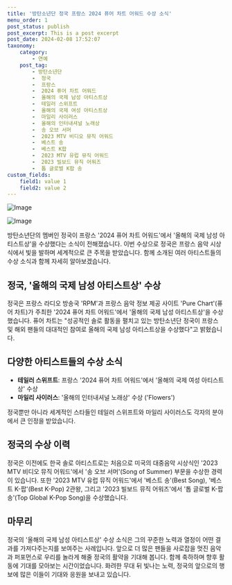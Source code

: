 ```yaml
---
title: '방탄소년단 정국 프랑스 2024 퓨어 차트 어워드 수상 소식'
menu_order: 1
post_status: publish
post_excerpt: This is a post excerpt
post_date: 2024-02-08 17:52:07
taxonomy:
    category:
        - 연예
    post_tag:
        - 방탄소년단
        -  정국
        -  프랑스
        -  2024 퓨어 차트 어워드
        -  올해의 국제 남성 아티스트상
        -  테일러 스위프트
        -  올해의 국제 여성 아티스트상
        -  마일리 사이러스
        -  올해의 인터내셔널 노래상
        -  송 오브 서머
        -  2023 MTV 비디오 뮤직 어워드
        -  베스트 송
        -  베스트 K팝
        -  2023 MTV 유럽 뮤직 어워드
        -  2023 빌보드 뮤직 어워즈
        -  톱 글로벌 K팝 송
custom_fields:
    field1: value 1
    field2: value 2
---
```


![Image](https://ssl.pstatic.net/mimgnews/image/108/2024/02/08/0003213703_001_20240208065901179.jpg?type=w540)

![Image](https://mimgnews.pstatic.net/image/108/2024/02/08/0003213703_002_20240208065901282.jpg?type=w540)

방탄소년단의 멤버인 정국이 프랑스 '2024 퓨어 차트 어워드'에서 '올해의 국제 남성 아티스트상'을 수상했다는 소식이 전해졌습니다. 이번 수상으로 정국은 프랑스 음악 시상식에서 빛을 발하며 세계적으로 큰 주목을 받았습니다. 함께 소개된 여러 아티스트들의 수상 소식과 함께 자세히 알아보겠습니다.

## 정국, '올해의 국제 남성 아티스트상' 수상
정국은 프랑스 라디오 방송국 'RPM'과 프랑스 음악 정보 제공 사이트 'Pure Chart'(퓨어 차트)가 주최한 '2024 퓨어 차트 어워드'에서 '올해의 국제 남성 아티스트상'을 수상했습니다. 퓨어 차트는 "성공적인 솔로 활동을 펼치고 있는 방탄소년단 정국이 프랑스 및 해외 팬들의 대대적인 참여로 올해의 국제 남성 아티스트상을 수상했다"고 밝혔습니다.
## 다양한 아티스트들의 수상 소식
- **테일러 스위프트**: 프랑스 '2024 퓨어 차트 어워드'에서 '올해의 국제 여성 아티스트상' 수상
- **마일리 사이러스**: '올해의 인터내셔널 노래상' 수상 ('Flowers')
  
정국뿐만 아니라 세계적인 스타들인 테일러 스위프트와 마일리 사이러스도 각자의 분야에서 큰 인정을 받았습니다.
## 정국의 수상 이력
정국은 이전에도 한국 솔로 아티스트로는 처음으로 미국의 대중음악 시상식인 '2023 MTV 비디오 뮤직 어워드'에서 '송 오브 서머'(Song of Summer) 부문을 수상한 경력이 있습니다. 또한 '2023 MTV 유럽 뮤직 어워드'에서 '베스트 송'(Best Song), '베스트 K-팝'(Best K-Pop) 2관왕, 그리고 '2023 빌보드 뮤직 어워즈'에서 '톱 글로벌 K-팝 송'(Top Global K-Pop Song)을 수상했습니다.
## 마무리
정국의 '올해의 국제 남성 아티스트상' 수상 소식은 그의 꾸준한 노력과 열정이 어떤 결과를 가져다주는지를 보여주는 사례입니다. 앞으로 더 많은 팬들을 사로잡을 멋진 음악과 퍼포먼스로 우리를 놀라게 해줄 정국의 활약을 기대해 봅니다. 함께 축하하며 향후 활동에 기대를 모아보는 시간이었습니다.
화려한 무대 뒤 빛나는 노력, 정국의 앞으로의 행보에 많은 이들이 기대와 응원을 보내고 있습니다.
